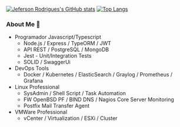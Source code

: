 [![Jeferson Rodrigues's GitHub stats](https://github-readme-stats.vercel.app/api?username=jefersonrdss&hide=prs&show_icons=true&theme=tokyonight)](https://github.com/jefersonrdss)
[![Top Langs](https://github-readme-stats.vercel.app/api/top-langs/?username=jefersonrdss&layout=compact&theme=tokyonight)](https://github.com/jefersonrdss)

### About Me 👋
- Programador Javascript/Typescript
  - Node.js / Express / TypeORM / JWT
  - API REST / PostgreSQL / MongoDB
  - Jest - Unit/Integration Tests
  - SOLID / SwaggerUi
- DevOps Tools
  - Docker / Kubernetes / ElasticSearch / Graylog / Prometheus / Grafana  
- Linux Professional
  - SysAdmin / Shell Script / Task Automation
  - FW OpenBSD PF / BIND DNS / Nagios Core Server Monitoring
  - Postfix Mail Transfer Agent
- VMWare Professional
  - vCenter / Virtualization / ESXi / Cluster
